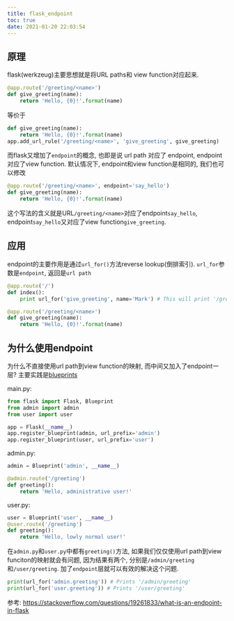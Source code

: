 ```yaml
---
title: flask_endpoint
toc: true
date: 2021-01-20 22:03:54
---
```

## 原理
flask(werkzeug)主要思想就是将URL paths和 view function对应起来.

```python
@app.route('/greeting/<name>')
def give_greeting(name):
    return 'Hello, {0}!'.format(name)
```
等价于
```python
def give_greeting(name):
    return 'Hello, {0}!'.format(name)
app.add_url_rule('/greeting/<name>', 'give_greeting', give_greeting)
```

而flask又增加了`endpoint`的概念, 也即是说 url path 对应了 endpoint, endpoint对应了view function. 默认情况下, endpoint和view function是相同的, 我们也可以修改
```python
@app.route('/greeting/<name>', endpoint='say_hello')
def give_greeting(name):
    return 'Hello, {0}!'.format(name)
```
这个写法的含义就是URL`/greeting/<name>`对应了endpoint`say_hello`, endpoint`say_hello`又对应了view function`give_greeting`.


## 应用
endpoint的主要作用是通过`url_for()`方法reverse lookup(倒排索引). `url_for`参数是`endpoint`, 返回是`url path`


```python
@app.route('/')
def index():
    print url_for('give_greeting', name='Mark') # This will print '/greeting/Mark'

@app.route('/greeting/<name>')
def give_greeting(name):
    return 'Hello, {0}!'.format(name)
```

## 为什么使用endpoint
为什么不直接使用url path到view function的映射, 而中间又加入了endpoint一层?
主要实践是[blueprints](https://flask.palletsprojects.com/en/2.0.x/blueprints/)


main.py:
```python
from flask import Flask, Blueprint
from admin import admin
from user import user

app = Flask(__name__)
app.register_blueprint(admin, url_prefix='admin')
app.register_blueprint(user, url_prefix='user')
```
admin.py:
```python
admin = Blueprint('admin', __name__)

@admin.route('/greeting')
def greeting():
    return 'Hello, administrative user!'
```
user.py:
```python
user = Blueprint('user', __name__)
@user.route('/greeting')
def greeting():
    return 'Hello, lowly normal user!'
```

在`admin.py`和`user.py`中都有`greeting()`方法, 如果我们仅仅使用url path到view funciton的映射就会有问题, 因为结果有两个, 分别是`/admin/greeting`和`/user/greeting`. 加了`endpoint`层就可以有效的解决这个问题.
```python
print(url_for('admin.greeting')) # Prints '/admin/greeting'
print(url_for('user.greeting')) # Prints '/user/greeting'
```

参考:
https://stackoverflow.com/questions/19261833/what-is-an-endpoint-in-flask